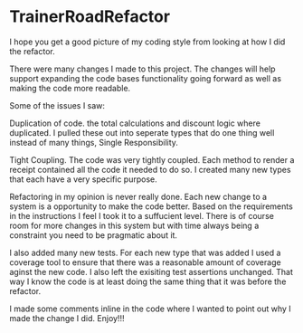 TrainerRoadRefactor
===================

I hope you get a good picture of my coding style from looking at how I did the refactor.

There were many changes I made to this project.  The changes will help support expanding the code bases functionality going forward as well as making the code more readable.

Some of the issues I saw:

Duplication of code.  the total calculations and discount logic where duplicated.  I pulled these out into seperate types that do one thing well instead of many things,  Single Responsibility.

Tight Coupling.  The code was very tightly coupled.  Each method to render a receipt contained all the code it needed to do so.  I created many new types that each have a very specific purpose.

Refactoring in my opinion is never really done.  Each new change to a system is a opportunity to make the code better.  Based on the requirements in the instructions I feel I took it to a suffucient level.  There is of course room for more changes in this system but with time always being a constraint you need to be pragmatic about it.

I also added many new tests.  For each new type that was added I used a coverage tool to ensure that there was a reasonable amount of coverage aginst the new code.  I also left the exisiting test assertions unchanged.  That way I know the code is at least doing the same thing that it was before the refactor.

I made some comments inline in the code where I wanted to point out why I made the change I did.  Enjoy!!!
